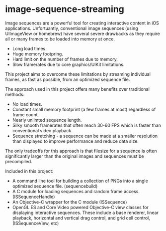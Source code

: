 image-sequence-streaming
========================

Image sequences are a powerful tool for creating interactive content in iOS applications. Unfortuantly, conventional image sequences (using UIImageView or homebrew) have several severe drawbacks as they require all or many frames to be loaded into memory at once.
- Long load times.
- Huge memory footpring.
- Hard limit on the number of frames due to memory.
- Slow framerates due to core graphics/UIKit limitations.

This project aims to overcome these limitations by streaming individual frames, as fast as possible, from an optimized sequence file. 

The approach used in this project offers many benefits over traditional methods:
- No load times.
- Constant small memory footprint (a few frames at most) regardless of frame count.  
- Nearly unlimted sequence length.
- Silky smooth framerates that often reach 30-60 FPS which is faster than conventional video playback.
- Sequence stretching - a sequence can be made at a smaller resolution than displayed to improve performance and reduce data size.

The only tradeoffs for this approach is that filesize for a sequence is often significantly larger than the original images and sequences must be precompiled.

Included in this project:
- A command line tool for building a collection of PNGs into a single optimized sequence file. (sequencebuild)
- A C module for loading sequences and random frame access. (ISSequenceHandle)
- An Objective-C wrapper for the C module (ISSequence)
- OpenGL ES and Core Video powered Objective-C view classes for displaying interactive sequences. These include a base renderer, linear playback, horizontal and vertical drag control, and grid cell control, (ISSequenceView, etc)

